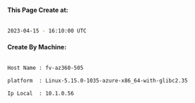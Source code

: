 
   
#### This Page Create at:

```bash

2023-04-15 - 16:10:00 UTC

```

#### Create By Machine:

```bash

Host Name : fv-az360-505

platform  : Linux-5.15.0-1035-azure-x86_64-with-glibc2.35

Ip Local  : 10.1.0.56

```

